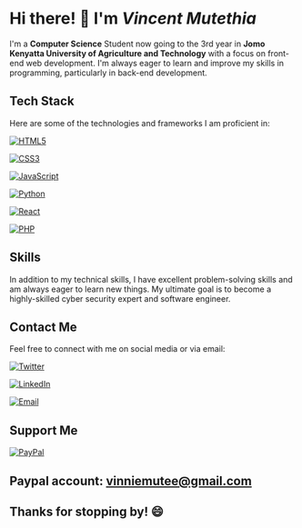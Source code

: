 # Hi there! 👋 I'm ***Vincent Mutethia***

I'm a **Computer Science** Student now going to the 3rd year in **Jomo Kenyatta University of Agriculture and Technology** with a focus on front-end web development. I'm always eager to learn and improve my skills in programming, particularly in back-end development.

## **Tech Stack**

Here are some of the technologies and frameworks I am proficient in:

[![HTML5](https://img.shields.io/badge/HTML5-%23E34F26.svg?style=for-the-badge&logo=html5&logoColor=white)]()

[![CSS3](https://img.shields.io/badge/CSS3-%231572B6.svg?style=for-the-badge&logo=css3&logoColor=white)]()

[![JavaScript](https://img.shields.io/badge/JavaScript-%23323330.svg?style=for-the-badge&logo=javascript&logoColor=%23F7DF1E)]()

[![Python](https://img.shields.io/badge/Python-%2314354C.svg?style=for-the-badge&logo=python&logoColor=white)]()

[![React](https://img.shields.io/badge/React-%2320232a.svg?style=for-the-badge&logo=react&logoColor=%2361DAFB)]()

[![PHP](https://img.shields.io/badge/PHP-%23777BB4.svg?style=for-the-badge&logo=php&logoColor=white)]()

## **Skills**

In addition to my technical skills, I have excellent problem-solving skills and am always eager to learn new things. My ultimate goal is to become a highly-skilled cyber security expert and software engineer.

## **Contact Me**

Feel free to connect with me on social media or via email:

[![Twitter](https://img.shields.io/badge/Twitter-%231DA1F2.svg?style=for-the-badge&logo=Twitter&logoColor=white)](https://twitter.com/MuteeVincente)

[![LinkedIn](https://img.shields.io/badge/LinkedIn-%230077B5.svg?style=for-the-badge&logo=LinkedIn&logoColor=white)](https://www.linkedin.com/in/vincent-mutethia-b83566226/)

[![Email](https://img.shields.io/badge/Email-%23D14836.svg?style=for-the-badge&logo=Gmail&logoColor=white)](mailto:vinniemutee@gmail.com)

## Support Me

[![PayPal](https://img.shields.io/badge/Donate-%2300457C.svg?style=for-the-badge&logo=paypal&logoColor=white)](https://www.paypal.com/vinniemutee@gmail.com)

 ## Paypal account: vinniemutee@gmail.com

## Thanks for stopping by! 😄
